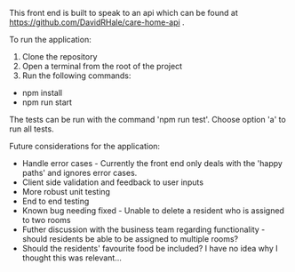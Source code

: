This front end is built to speak to an api which can be found at https://github.com/DavidRHale/care-home-api .

To run the application:
1) Clone the repository
2) Open a terminal from the root of the project
3) Run the following commands:
  * npm install
  * npm run start
  
The tests can be run with the command 'npm run test'. Choose option 'a' to run all tests.

Future considerations for the application:
* Handle error cases - Currently the front end only deals with the 'happy paths' and ignores error cases.
* Client side validation and feedback to user inputs
* More robust unit testing
* End to end testing
* Known bug needing fixed - Unable to delete a resident who is assigned to two rooms
* Futher discussion with the business team regarding functionality - should residents be able to be assigned to multiple rooms?
* Should the residents' favourite food be included? I have no idea why I thought this was relevant...
